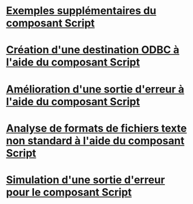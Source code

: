 # [Exemples supplémentaires du composant Script](additional-script-component-examples.md)
# [Création d'une destination ODBC à l'aide du composant Script](creating-an-odbc-destination-with-the-script-component.md)
# [Amélioration d'une sortie d'erreur à l'aide du composant Script](enhancing-an-error-output-with-the-script-component.md)
# [Analyse de formats de fichiers texte non standard à l'aide du composant Script](parsing-non-standard-text-file-formats-with-the-script-component.md)
# [Simulation d'une sortie d'erreur pour le composant Script](simulating-an-error-output-for-the-script-component.md)

